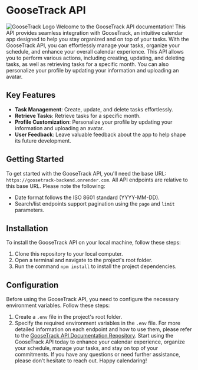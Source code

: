 # GooseTrack API
![GooseTrack Logo](https://example.com/goosetrack_logo.png)
Welcome to the GooseTrack API documentation! This API provides seamless integration with GooseTrack, an intuitive calendar app designed to help you stay organized and on top of your tasks.
With the GooseTrack API, you can effortlessly manage your tasks, organize your schedule, and enhance your overall calendar experience. This API allows you to perform various actions, including creating, updating, and deleting tasks, as well as retrieving tasks for a specific month. You can also personalize your profile by updating your information and uploading an avatar.
## Key Features
- **Task Management**: Create, update, and delete tasks effortlessly.
- **Retrieve Tasks**: Retrieve tasks for a specific month.
- **Profile Customization**: Personalize your profile by updating your information and uploading an avatar.
- **User Feedback**: Leave valuable feedback about the app to help shape its future development.
## Getting Started
To get started with the GooseTrack API, you'll need the base URL: `https://goosetrack-backend.onrender.com`. All API endpoints are relative to this base URL.
Please note the following:
- Date format follows the ISO 8601 standard (YYYY-MM-DD).
- Search/list endpoints support pagination using the `page` and `limit` parameters.
## Installation
To install the GooseTrack API on your local machine, follow these steps:
1. Clone this repository to your local computer.
2. Open a terminal and navigate to the project's root folder.
3. Run the command `npm install` to install the project dependencies.
## Configuration
Before using the GooseTrack API, you need to configure the necessary environment variables. Follow these steps:
1. Create a `.env` file in the project's root folder.
2. Specify the required environment variables in the `.env` file.
For more detailed information on each endpoint and how to use them, please refer to the [GooseTrack API Documentation Repository](https://github.com/STIg89/GooseTrack-backend).
Start using the GooseTrack API today to enhance your calendar experience, organize your schedule, manage your tasks, and stay on top of your commitments. If you have any questions or need further assistance, please don't hesitate to reach out. Happy calendaring!
